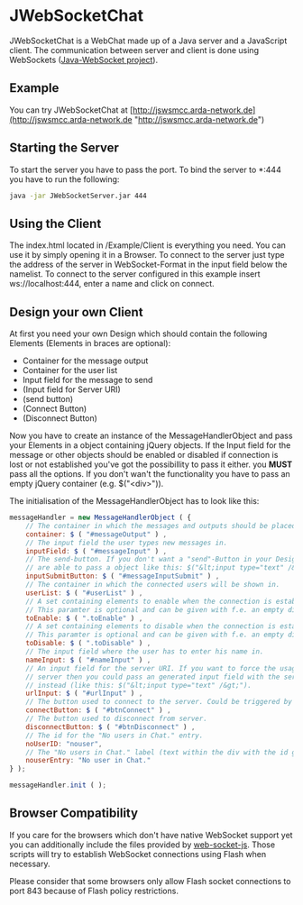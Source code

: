 JWebSocketChat
==============

JWebSocketChat is a WebChat made up of a Java server and a JavaScript client. The communication between server and client is done using WebSockets ([Java-WebSocket project](https://github.com/TooTallNate/Java-WebSocket "GitHub repository")).


Example
-------------------

You can try JWebSocketChat at [http://jswsmcc.arda-network.de](http://jswsmcc.arda-network.de "http://jswsmcc.arda-network.de")


Starting the Server
-------------------

To start the server you have to pass the port. To bind the server to *:444 you have to run the following:

```bash
java -jar JWebSocketServer.jar 444
```


Using the Client
-------------------

The index.html located in /Example/Client is everything you need. You can use it by simply opening it in a Browser. To connect to the server just type the address of the server in WebSocket-Format in the input field below the namelist. To connect to the server configured in this example insert ws://localhost:444, enter a name and click on connect.


Design your own Client
----------------------

At first you need your own Design which should contain the following Elements (Elements in braces are optional):

* Container for the message output
* Container for the user list
* Input field for the message to send
* (Input field for Server URI)
* (send button)
* (Connect Button)
* (Disconnect Button)

Now you have to create an instance of the MessageHandlerObject and pass your Elements in a object containing jQuery objects. If the Input field for the message or other objects should be enabled or disabled if connection is lost or not established you've got the possibillity to pass it either. you **MUST** pass all the options. If you don't wan't the functionality you have to pass an empty jQuery container (e.g. $("&lt;div&gt;")).

The initialisation of the MessageHandlerObject has to look like this:

```JavaScript
messageHandler = new MessageHandlerObject ( {
	// The container in which the messages and outputs should be placed in.
	container: $ ( "#messageOutput" ) ,
	// The input field the user types new messages in.
	inputField: $ ( "#messageInput" ) ,
	// The send-button. If you don't want a "send"-Button in your Design you
	// are able to pass a object like this: $("&lt;input type="text" /&gt;").
	inputSubmitButton: $ ( "#messageInputSubmit" ) ,
	// The container in which the connected users will be shown in.
	userList: $ ( "#userList" ) ,
	// A set containing elements to enable when the connection is established.
	// This paramter is optional and can be given with f.e. an empty div ($("&lt;div&gt;").
	toEnable: $ ( ".toEnable" ) ,
	// A set containing elements to disable when the connection is established.
	// This paramter is optional and can be given with f.e. an empty div ($("&lt;div&gt;")
	toDisable: $ ( ".toDisable" ) ,
	// The input field where the user has to enter his name in.
	nameInput: $ ( "#nameInput" ) ,
	// An input field for the server URI. If you want to force the usage of a
	// server then you could pass an generated input field with the server URI
	// instead (like this: $("&lt;input type="text" /&gt;").
	urlInput: $ ( "#urlInput" ) ,
	// The button used to connect to the server. Could be triggered by script.
	connectButton: $ ( "#btnConnect" ) ,
	// The button used to disconnect from server.
	disconnectButton: $ ( "#btnDisconnect" ) ,
	// The id for the "No users in Chat." entry.
	noUserID: "nouser",
	// The "No users in Chat." label (text within the div with the id given with *noUserID*).
	nouserEntry: "No user in Chat."
} );

messageHandler.init ( );
```


Browser Compatibility
---------------------

If you care for the browsers which don't have native WebSocket support yet you can additionally include the files provided by [web-socket-js](https://github.com/gimite/web-socket-js "web-socket-js"). Those scripts will try to establish WebSocket connections using Flash when necessary.

Please consider that some browsers only allow Flash socket connections to port 843 because of Flash policy restrictions.